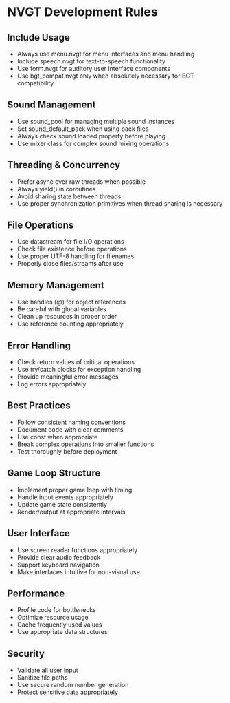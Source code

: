 # NVGT Development Rules

## Include Usage
- Always use menu.nvgt for menu interfaces and menu handling
- Include speech.nvgt for text-to-speech functionality
- Use form.nvgt for auditory user interface components
- Use bgt_compat.nvgt only when absolutely necessary for BGT compatibility

## Sound Management
- Use sound_pool for managing multiple sound instances
- Set sound_default_pack when using pack files
- Always check sound.loaded property before playing
- Use mixer class for complex sound mixing operations

## Threading & Concurrency 
- Prefer async<T> over raw threads when possible
- Always yield() in coroutines
- Avoid sharing state between threads
- Use proper synchronization primitives when thread sharing is necessary

## File Operations
- Use datastream for file I/O operations
- Check file existence before operations
- Use proper UTF-8 handling for filenames
- Properly close files/streams after use

## Memory Management
- Use handles (@) for object references
- Be careful with global variables
- Clean up resources in proper order
- Use reference counting appropriately

## Error Handling
- Check return values of critical operations
- Use try/catch blocks for exception handling
- Provide meaningful error messages
- Log errors appropriately

## Best Practices
- Follow consistent naming conventions
- Document code with clear comments
- Use const when appropriate
- Break complex operations into smaller functions
- Test thoroughly before deployment

## Game Loop Structure
- Implement proper game loop with timing
- Handle input events appropriately
- Update game state consistently
- Render/output at appropriate intervals

## User Interface
- Use screen reader functions appropriately
- Provide clear audio feedback
- Support keyboard navigation
- Make interfaces intuitive for non-visual use

## Performance
- Profile code for bottlenecks
- Optimize resource usage
- Cache frequently used values
- Use appropriate data structures

## Security
- Validate all user input
- Sanitize file paths
- Use secure random number generation
- Protect sensitive data appropriately
